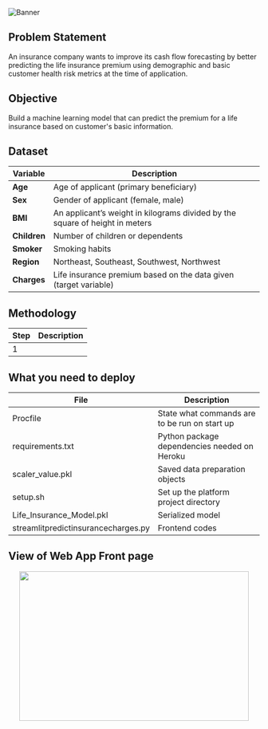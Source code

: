 ![Banner](https://github.com/Hafizah/Life-Insurance-Premium-Random-Forest-Model/blob/main/2.png)

## Problem Statement

An insurance company wants to improve its cash flow forecasting by better predicting the life insurance premium using demographic and basic customer health risk 
metrics at the time of application.

## Objective

Build a machine learning model that can predict the premium for a life insurance based on customer's basic information.

## Dataset 
Variable | Description
---- | -------
**Age** | Age of applicant (primary beneficiary)
**Sex** | Gender of applicant (female, male)
**BMI** | An applicant’s weight in kilograms divided by the square of height in meters
**Children** | Number of children or dependents
**Smoker** | Smoking habits
**Region** | Northeast, Southeast, Southwest, Northwest
**Charges** | Life insurance premium based on the data given (target variable)

## Methodology
Step | Description
---- | ------
1 | 

## What you need to deploy
File | Description
---- | ------
Procfile | State what commands are to be run on start up
requirements.txt | Python package dependencies needed on Heroku
scaler_value.pkl | Saved data preparation objects
setup.sh | Set up the platform project directory
Life_Insurance_Model.pkl | Serialized model 
streamlitpredictinsurancecharges.py | Frontend codes

## View of Web App Front page
<p align="center">
  <img width="460" height="300" src="https://github.com/Hafizah/Life-Insurance-Premium-Random-Forest-Model/blob/main/Front%20page.png">
</p>
